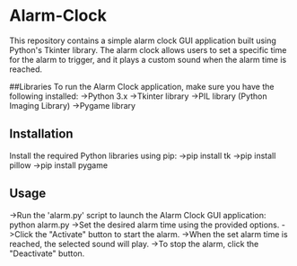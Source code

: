 # Alarm-Clock
This repository contains a simple alarm clock GUI application built using Python's Tkinter library. The alarm clock allows users to set a specific time for the alarm to trigger, and it plays a custom sound when the alarm time is reached.

##Libraries
To run the Alarm Clock application, make sure you have the following installed:
->Python 3.x
->Tkinter library
->PIL library (Python Imaging Library)
->Pygame library

## Installation
Install the required Python libraries using pip:
->pip install tk
->pip install pillow
->pip install pygame


## Usage
->Run the 'alarm.py' script to launch the Alarm Clock GUI application: python alarm.py
->Set the desired alarm time using the provided options.
->Click the "Activate" button to start the alarm.
->When the set alarm time is reached, the selected sound will play.
->To stop the alarm, click the "Deactivate" button.
